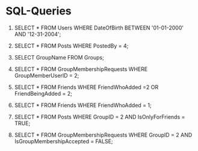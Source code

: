 # SQL-Queries

1. SELECT * FROM Users WHERE DateOfBirth BETWEEN '01-01-2000' AND '12-31-2004';

2. SELECT * FROM Posts WHERE PostedBy = 4;

3. SELECT GroupName FROM Groups;

4. SELECT * FROM GroupMembershipRequests WHERE GroupMemberUserID = 2;

5. SELECT * FROM Friends WHERE FriendWhoAdded =2 OR FriendBeingAdded = 2;

6. SELECT * FROM Friends WHERE FriendWhoAdded = 1;

7. SELECT * FROM Posts WHERE GroupID = 2 AND IsOnlyForFriends = TRUE;

8. SELECT * FROM GroupMembershipRequests WHERE GroupID = 2 AND IsGroupMembershipAccepted = FALSE;
